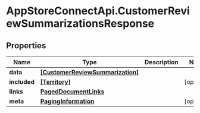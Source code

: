 # AppStoreConnectApi.CustomerReviewSummarizationsResponse

## Properties

Name | Type | Description | Notes
------------ | ------------- | ------------- | -------------
**data** | [**[CustomerReviewSummarization]**](CustomerReviewSummarization.md) |  | 
**included** | [**[Territory]**](Territory.md) |  | [optional] 
**links** | [**PagedDocumentLinks**](PagedDocumentLinks.md) |  | 
**meta** | [**PagingInformation**](PagingInformation.md) |  | [optional] 


